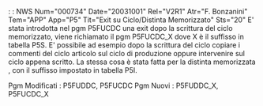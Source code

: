  :  : NWS Num="000734" Date="20031001" Rel="V2R1" Atr="F. Bonzanini" Tem="APP" App="P5" Tit="Exit su Ciclo/Distinta Memorizzato" Sts="20"
E' stata introdotta nel pgm P5FUCDC una exit dopo la scrittura del ciclo memorizzato, viene richiamato il pgm P5FUCDC_X dove X è il suffisso in tabella P5S.
E' possibile ad esempio dopo  la scrittura del ciclo copiare i commenti del ciclo articolo sul ciclo
di produzione oppure intervenire sul ciclo appena scritto.
La stessa cosa è stata fatta per la distinta memorizzata , con il suffisso impostato in tabella P5I.

Pgm Modificati :  P5FUDDC, P5FUCDC
Pgm Nuovi      :  P5FUDDC_X, P5FUCDC_X
